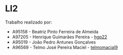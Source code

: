 <h1>LI2</h1>
<p>Trabalho realizado por:</p>

<ul>
	<li>A95158 - Beatriz Pinto Ferreira de Almeida</li>
	<li>A97205 - Henrique Guimarães Pereira - <a href="https://github.com/hgp22">hgp22</a></li>
    <li>A95019 - João Pedro Antunes Gonçalves<a href ="https://github.com/jpgoncalves13"> </a></li>
    <li>A96569 - Telmo José Pereira Maciel -  <a href="https://github.com/telmomaciel9">telmomacial9</a></li>
</ul>
